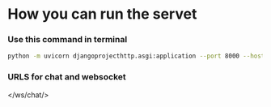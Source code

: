 # How you can run the servet

### Use this command in terminal
``` bash
python -m uvicorn djangoprojecthttp.asgi:application --port 8000 --host 127.0.0.1
```

### URLS for chat and websocket 

</ws/chat/>
